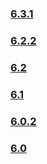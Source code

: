 ### [6.3.1](https://github.com/PAXSTORE/paxstore-openapi-java-sdk/tree/paxstore-openapi-java-sdk-6.3.1)  
### [6.2.2](https://github.com/PAXSTORE/paxstore-openapi-java-sdk/tree/paxstore-openapi-java-sdk-6.2.2)  
### [6.2](https://github.com/PAXSTORE/paxstore-openapi-java-sdk/tree/paxstore-openapi-java-sdk-6.2)  
### [6.1](https://github.com/PAXSTORE/paxstore-openapi-java-sdk/tree/paxstore-openapi-java-sdk-6.1)  
### [6.0.2](https://github.com/PAXSTORE/paxstore-openapi-java-sdk/tree/paxstore-openapi-java-sdk-6.0.2)
### [6.0](https://github.com/PAXSTORE/paxstore-openapi-java-sdk/tree/paxstore-openapi-java-sdk-6.0)